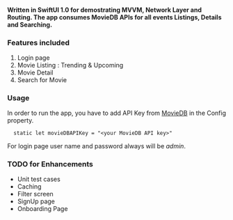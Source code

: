 
#### Written in SwiftUI 1.0 for demostrating MVVM, Network Layer and Routing. The app consumes MovieDB APIs for all events Listings, Details and Searching.

### Features included
1. Login page  
2. Movie Listing : Trending & Upcoming
3. Movie Detail
4. Search for Movie

### Usage
In order to run the app, you have to add API Key from [MovieDB](https://developers.themoviedb.org/3) in the Config property. 
```
  static let movieDBAPIKey = "<your MovieDB API key>"
```
For login page user name and password always will be *admin*.

### TODO for Enhancements 
- Unit test cases
- Caching
- Filter screen
- SignUp page
- Onboarding Page
